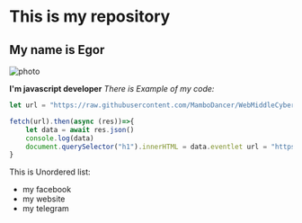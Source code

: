 # This is my repository
## My name is Egor
![photo](https://encrypted-tbn3.gstatic.com/images?q=tbn:ANd9GcROpWeRHYdL8gUp0LY_JSMnteBlUJgV77-dsych0eRFU4BSpp7a)

**I'm javascript developer**
*There is Example of my code:*

``` javascript
let url = "https://raw.githubusercontent.com/MamboDancer/WebMiddleCyberween/main/task.json"

fetch(url).then(async (res))=>{
    let data = await res.json()
    console.log(data)
    document.querySelector("h1").innerHTML = data.eventlet url = "https://raw.githubusercontent.com/MamboDancer/WebMiddleCyberween/main/task.json"
}
```

 This is Unordered list:
* my facebook
* my website
* my telegram